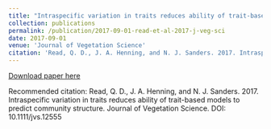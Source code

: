 ```yaml
---
title: "Intraspecific variation in traits reduces ability of trait-based models to predict community structure"
collection: publications
permalink: /publication/2017-09-01-read-et-al-2017-j-veg-sci
date: 2017-09-01
venue: 'Journal of Vegetation Science'
citation: 'Read, Q. D., J. A. Henning, and N. J. Sanders. 2017. Intraspecific variation in traits reduces ability of trait-based models to predict community structure. Journal of Vegetation Science. DOI: 10.1111/jvs.12555'
---
```

[Download paper here](https://onlinelibrary.wiley.com/doi/full/10.1111/jvs.12555)

Recommended citation: Read, Q. D., J. A. Henning, and N. J. Sanders. 2017. Intraspecific variation in traits reduces ability of trait-based models to predict community structure. Journal of Vegetation Science. DOI: 10.1111/jvs.12555